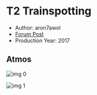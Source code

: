 # T2 Trainspotting

* Author: aron7awol
* [Forum Post](https://www.avsforum.com/threads/bass-eq-for-filtered-movies.2995212/post-59165952)
* Production Year: 2017

## Atmos

![img 0](https://i.imgur.com/tKJy6yG.jpg)

![img 1](https://i.imgur.com/lK83EF1.png)

